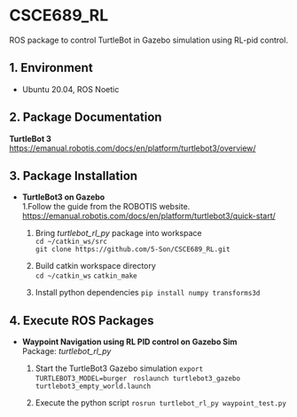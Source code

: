 # CSCE689_RL

ROS package to control TurtleBot in Gazebo simulation using RL-pid control.

## 1. Environment
- Ubuntu 20.04, ROS Noetic
  
## 2. Package Documentation

**TurtleBot 3**  
https://emanual.robotis.com/docs/en/platform/turtlebot3/overview/

## 3. Package Installation

- **TurtleBot3 on Gazebo**  
	1.Follow the guide from the ROBOTIS website.
	https://emanual.robotis.com/docs/en/platform/turtlebot3/quick-start/

	1. Bring *turtlebot_rl_py* package into workspace  
		`cd ~/catkin_ws/src`  
		`git clone https://github.com/5-Son/CSCE689_RL.git`
    
	2. Build catkin workspace directory  
		`cd ~/catkin_ws`
		`catkin_make`
    
	3. Install python dependencies 
		`pip install numpy transforms3d`

## 4. Execute ROS Packages
- **Waypoint Navigation using RL PID control on Gazebo Sim**  
	Package: *turtlebot_rl_py*
	1. Start the TurtleBot3  Gazebo simulation
  `export TURTLEBOT3_MODEL=burger `
  `roslaunch turtlebot3_gazebo turtlebot3_empty_world.launch`
  
	2. Execute the python script
	`rosrun turtlebot_rl_py waypoint_test.py`  
